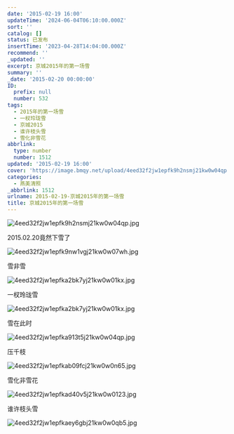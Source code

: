 ```yaml
---
date: '2015-02-19 16:00'
updateTime: '2024-06-04T06:10:00.000Z'
sort: ''
catalog: []
status: 已发布
insertTime: '2023-04-28T14:04:00.000Z'
recommend: ''
_updated: ''
excerpt: 京城2015年的第一场雪
summary: ''
_date: '2015-02-20 00:00:00'
ID:
  prefix: null
  number: 532
tags:
  - 2015年的第一场雪
  - 一杈玲珑雪
  - 京城2015
  - 谁许枝头雪
  - 雪化非雪花
abbrlink:
  type: number
  number: 1512
updated: '2015-02-19 16:00'
cover: 'https://image.bmqy.net/upload/4eed32f2jw1epfk9h2nsmj21kw0w04qp.jpg'
categories:
  - 燕美清照
_abbrlink: 1512
urlname: 2015-02-19-京城2015年的第一场雪
title: 京城2015年的第一场雪
---
```


![4eed32f2jw1epfk9h2nsmj21kw0w04qp.jpg](https://image.bmqy.net/upload/7903ba8215987f4c7f729feffaf45459.jpg)


2015.02.20竟然下雪了


![4eed32f2jw1epfk9nw1vgj21kw0w07wh.jpg](https://image.bmqy.net/upload/939366a3a69bcdca4505cac278cb58da.jpg)


雪非雪


![4eed32f2jw1epfka2bk7yj21kw0w01kx.jpg](https://image.bmqy.net/upload/43daa15100b9b2054c88409ca89acdd1.jpg)


一杈玲珑雪


![4eed32f2jw1epfka2bk7yj21kw0w01kx.jpg](https://image.bmqy.net/upload/43daa15100b9b2054c88409ca89acdd1.jpg)


雪在此时


![4eed32f2jw1epfka913t5j21kw0w04qp.jpg](https://image.bmqy.net/upload/8d22790574d938d16aaf10948189bbc2.jpg)


压千枝


![4eed32f2jw1epfkab09fcj21kw0w0n65.jpg](https://image.bmqy.net/upload/f4b1714924e158938dd26b2d84306f6d.jpg)


雪化非雪花


![4eed32f2jw1epfkad40v5j21kw0w0123.jpg](https://image.bmqy.net/upload/f220079b7ca36245f4816728674b7124.jpg)


谁许枝头雪


![4eed32f2jw1epfkaey6gbj21kw0w0qb5.jpg](https://image.bmqy.net/upload/6397043ccb780d97434e9a7dff15f0dd.jpg)

